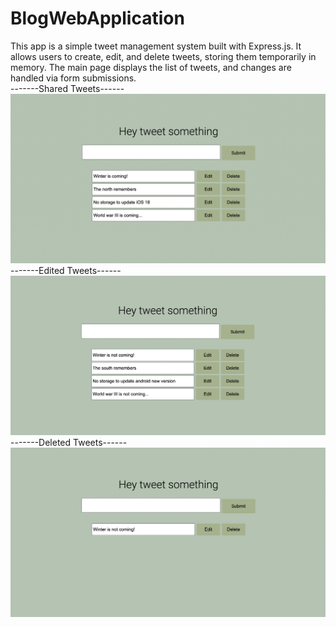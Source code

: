 # BlogWebApplication
This app is a simple tweet management system built with Express.js. It allows users to create, edit, and delete tweets, storing them temporarily in memory. The main page displays the list of tweets, and changes are handled via form submissions. <br>
-------Shared Tweets------
![viewTweet](viewTweet.jpg)
-------Edited Tweets------
![editTweet](editTweet.jpg)
-------Deleted Tweets------
![deleteTweet](deleteTweet.jpg)


